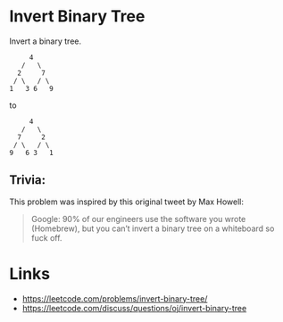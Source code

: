 # Invert Binary Tree
Invert a binary tree.
```
     4
   /   \
  2     7
 / \   / \
1   3 6   9
```
to
```
     4
   /   \
  7     2
 / \   / \
9   6 3   1
```

## Trivia:
This problem was inspired by this original tweet by Max Howell:

> Google: 90% of our engineers use the software you wrote (Homebrew), but you can’t invert a binary tree on a whiteboard so fuck off.

# Links
- https://leetcode.com/problems/invert-binary-tree/
- https://leetcode.com/discuss/questions/oj/invert-binary-tree